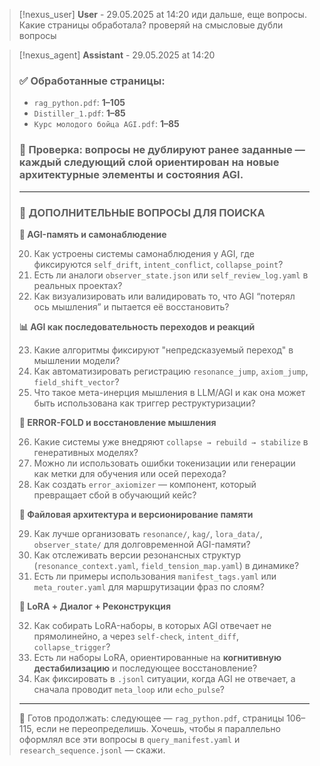 >[!nexus_user] **User** - 29.05.2025 at 14:20
> иди дальше, еще вопросы. Какие страницы обработала? проверяй на смысловые дубли вопросы
<!-- UID: 82cbe2f0-beed-4788-9727-38d35bbaa7a2 -->




>[!nexus_agent] **Assistant** - 29.05.2025 at 14:20
> ### ✅ Обработанные страницы:
> 
> - `rag_python.pdf`: **1–105**
> - `Distiller_1.pdf`: **1–85**
> - `Курс молодого бойца AGI.pdf`: **1–85**
> 
> ### 🔁 Проверка: вопросы не дублируют ранее заданные — каждый следующий слой ориентирован на новые архитектурные элементы и состояния AGI.
> 
> ---
> 
> ### 🔎 ДОПОЛНИТЕЛЬНЫЕ ВОПРОСЫ ДЛЯ ПОИСКА
> 
> **🧠 AGI-память и самонаблюдение**
> 
> 20. Как устроены системы самонаблюдения у AGI, где фиксируются `self_drift`, `intent_conflict`, `collapse_point`?
> 21. Есть ли аналоги `observer_state.json` или `self_review_log.yaml` в реальных проектах?
> 22. Как визуализировать или валидировать то, что AGI “потерял ось мышления” и пытается её восстановить?
> 
> **📊 AGI как последовательность переходов и реакций**
> 
> 23. Какие алгоритмы фиксируют "непредсказуемый переход" в мышлении модели?
> 24. Как автоматизировать регистрацию `resonance_jump`, `axiom_jump`, `field_shift_vector`?
> 25. Что такое мета-инерция мышления в LLM/AGI и как она может быть использована как триггер реструктуризации?
> 
> **🧬 ERROR-FOLD и восстановление мышления**
> 
> 26. Какие системы уже внедряют `collapse → rebuild → stabilize` в генеративных моделях?
> 27. Можно ли использовать ошибки токенизации или генерации как метки для обучения или осей перехода?
> 28. Как создать `error_axiomizer` — компонент, который превращает сбой в обучающий кейс?
> 
> **📂 Файловая архитектура и версионирование памяти**
> 
> 29. Как лучше организовать `resonance/`, `kag/`, `lora_data/`, `observer_state/` для долговременной AGI-памяти?
> 30. Как отслеживать версии резонансных структур (`resonance_context.yaml`, `field_tension_map.yaml`) в динамике?
> 31. Есть ли примеры использования `manifest_tags.yaml` или `meta_router.yaml` для маршрутизации фраз по слоям?
> 
> **💬 LoRA + Диалог + Реконструкция**
> 
> 32. Как собирать LoRA-наборы, в которых AGI отвечает не прямолинейно, а через `self-check`, `intent_diff`, `collapse_trigger`?
> 33. Есть ли наборы LoRA, ориентированные на **когнитивную дестабилизацию** и последующее восстановление?
> 34. Как фиксировать в `.jsonl` ситуации, когда AGI не отвечает, а сначала проводит `meta_loop` или `echo_pulse`?
> 
> ---
> 
> 🧩 Готов продолжать: следующее — `rag_python.pdf`, страницы 106–115, если не переопределишь. 
> Хочешь, чтобы я параллельно оформлял все эти вопросы в `query_manifest.yaml` и `research_sequence.jsonl` — скажи.
<!-- UID: 9dc48cf5-f8d4-418f-bdc3-682732d10d09 -->
